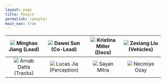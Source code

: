```yaml
---
layout: page
title: People
permalink: /people/
main_nav: true
---
```


|<img src="/Race/assets/minghao.jpg"> Minghao Jiang (Lead)|<img src="/Race/assets/dawei.png"> Dawei Sun (Co-Lead)|<img src="/Race/assets/kristina.jpg"> Kristina Miller (Docs)|<img src="/Race/assets/zexiang.jpg"> Zexiang Liu (Vehicles)|
|:---:|:---:|:---:|:---:|
|<img src="/Race/assets/profile-placeholder.gif"> Arnab Datta (Tracks)|<img src="/Race/assets/lucas.jpg"> Lucas Jia (Perception)|<img src="/Race/assets/sayan_small_m.jpg"> Sayan Mitra|<img src="/Race/assets/profile-placeholder.gif"> Necmiye Ozay|
